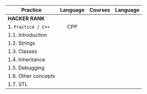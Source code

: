 |    Practice    |  Language    |    Courses   |   Language   |
| ---------------|:------------:|-------------:|-------------:|
| **HACKER RANK**    |              |              |              |                       
| 1. `Practice / C++` | CPP | | |
| 1.1. Introduction | | | |
| 1.2. Strings | | | |
| 1.3. Classes | | | |
| 1.4. Inheritance | | | |
| 1.5. Debugging | | | |
| 1.6. Other concepts | | | |
| 1.7. STL | | | |
